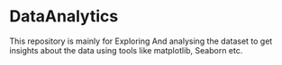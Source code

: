 # DataAnalytics
This repository is mainly for Exploring And analysing the dataset to get insights about the data using tools like matplotlib, Seaborn etc.
